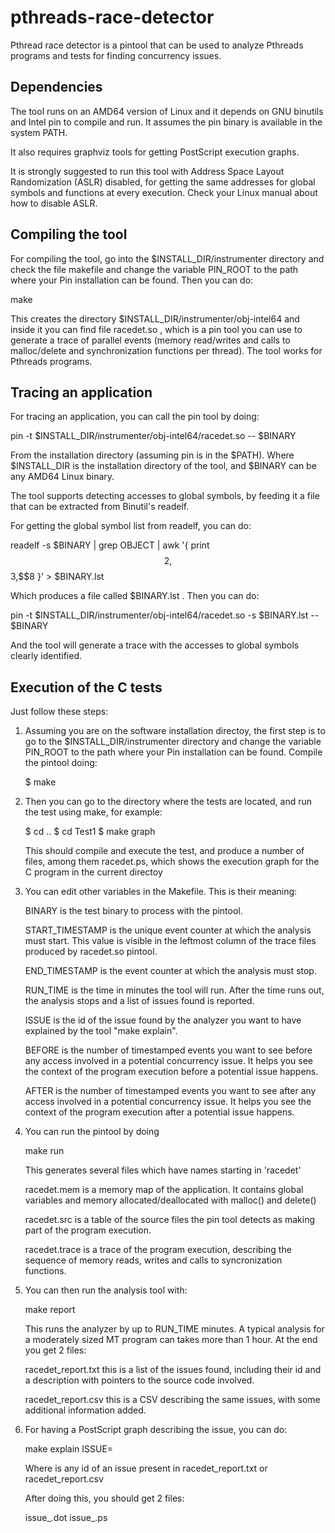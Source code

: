 # pthreads-race-detector 

Pthread race detector is a pintool that can be used to analyze Pthreads
programs and tests for finding concurrency issues.

## Dependencies

The tool runs on an AMD64 version of Linux and it depends on GNU
 binutils and Intel pin to compile and run. It assumes the pin binary is
 available in the system PATH.

It also requires graphviz tools for getting PostScript execution graphs.

It is strongly suggested to run this tool with Address Space Layout 
Randomization (ASLR) disabled, for getting the same addresses for
global symbols and functions at every execution. Check your Linux manual
about how to disable ASLR.

## Compiling the tool

For compiling the tool, go into the $INSTALL_DIR/instrumenter directory and
check the file makefile and change the variable PIN_ROOT to the path 
where your Pin installation can be found. Then you can do:

   make

This creates the directory $INSTALL_DIR/instrumenter/obj-intel64 and inside
it you can find file racedet.so , which is a pin tool you can use to 
generate a trace of parallel events (memory read/writes and calls to 
malloc/delete and synchronization functions per thread). The tool works
for Pthreads programs.

## Tracing an application

For tracing an application, you can call the pin tool by doing:

   pin -t $INSTALL_DIR/instrumenter/obj-intel64/racedet.so -- $BINARY

From the installation directory (assuming pin is in the $PATH). Where
$INSTALL_DIR is the installation directory of the tool, and $BINARY can
be any AMD64 Linux binary.

The tool supports detecting accesses to global symbols, by feeding it a 
file that can be extracted from Binutil's readelf.

For getting the global symbol list from readelf, you can do:

   readelf -s $BINARY | grep OBJECT | awk '{ print $$2,$$3,$$8 }' > $BINARY.lst

Which produces a file called $BINARY.lst . Then you can do:
   
   pin -t $INSTALL_DIR/instrumenter/obj-intel64/racedet.so -s $BINARY.lst -- $BINARY

And the tool will generate a trace with the accesses to global symbols 
clearly identified.


## Execution of the C tests

Just follow these steps:

1. Assuming you are on the software installation directoy, the first
 step is to go to the $INSTALL_DIR/instrumenter directory and change the
 variable PIN_ROOT to the path  where your Pin installation can be found.
 Compile the pintool doing:
   
   $ make

2. Then you can go to the directory where the tests are located, and run
  the test using make, for example:

   $ cd ..
   $ cd Test1
   $ make graph
   
   This should compile and execute the test, and produce a number of
   files, among them racedet.ps, which shows the execution graph for the
   C program in the current directoy

3. You can edit other variables in the Makefile. This is their meaning:

   BINARY  is the test binary to process with the pintool.

   START_TIMESTAMP is the unique event counter at which the analysis 
   must start. This value is visible in the leftmost column of the trace
   files produced by racedet.so pintool.

   END_TIMESTAMP is the event counter at which the analysis must stop. 

   RUN_TIME is the time in minutes the tool will run. After the time
   runs out, the analysis stops and a list of issues found is reported.

   ISSUE is the id of the issue found by the analyzer you want to have 
   explained by the tool "make explain".

   BEFORE is the number of timestamped events you want to see before any
    access involved in a potential concurrency issue. 
   It helps you see the context of the program execution before a 
   potential issue happens.

   AFTER is the number of timestamped events you want to see after any 
   access involved in a potential concurrency issue. 
   It helps you see the context of the program execution after a 
   potential issue happens.

4. You can run the pintool by doing

     make run

   This generates several files which have names starting in 'racedet'

     racedet.mem   is a memory map of the application. It contains 
     global variables and memory allocated/deallocated with malloc()
     and delete()

     racedet.src   is a table of the source files the pin tool detects 
     as making part of the program execution.

     racedet.trace is a trace of the program execution, describing the
     sequence of memory reads, writes and calls to syncronization
     functions.

5. You can then run the analysis tool with:

    make report

   This runs the analyzer by up to RUN_TIME minutes. A typical analysis 
   for a moderately sized MT program can takes more than 1 hour.
   At the end you get 2 files:


   racedet_report.txt  this is a list of the issues found, including 
   their id and a description with pointers to the source code
   involved.

   racedet_report.csv  this is a CSV describing the same issues, with
   some additional information added.

6. For having a PostScript graph describing the issue, you can do:

   make explain ISSUE=<issue id>

   Where <issue id> is any id of an issue present in racedet_report.txt
   or racedet_report.csv

   After doing this, you should get 2 files:

   issue_<id>.dot
   issue_<id>.ps

